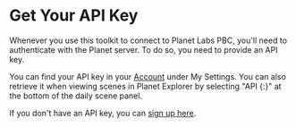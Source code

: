 # Get Your API Key

Whenever you use this toolkit to connect to Planet Labs PBC, you'll need to authenticate with the Planet server. To do so, you need to provide an API key. 

You can find your API key in your [Account](https://account.planet.com/) under My Settings. You can also retrieve it when viewing scenes in Planet Explorer by selecting "API {:}" at the bottom of the daily scene panel.

If you don't have an API key, you can [sign up here](https://www.planet.com/explorer/?signup).
